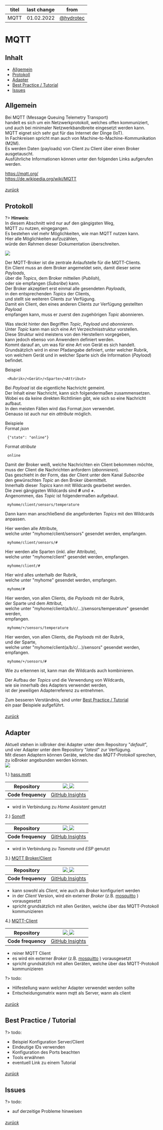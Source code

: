 | titel | last change | from |
| -------- | -------- | -------- |
| MQTT | 01.02.2022 | [@hydrotec](https://forum.iobroker.net/user/hydrotec) |

# MQTT

## Inhalt
* [Allgemein](#Allgemein)
* [Protokoll](#Protokoll)
* [Adapter](#Adapter)
* [Best Practice / Tutorial](#best-practice--tutorial)
* [Issues](#Issues)

## Allgemein
Bei MQTT (Message Queuing Telemetry Transport)  
handelt es sich um ein Netzwerkprotokoll, welches offen kommuniziert,  
und auch bei minimaler Netzwerkbandbreite eingesetzt werden kann.  
MQTT eignet sich sehr gut für das Internet der Dinge (IoT).  
In Fachkreisen spricht man auch von  Machine-to-Machine-Kommunikation (M2M).  
Es werden Daten (payloads) von Client zu Client über einen Broker ausgetauscht.  
Ausführliche Informationen können unter den folgenden Links aufgerufen werden.  

[<https://mqtt.org/>](https://mqtt.org/)  
[<https://de.wikipedia.org/wiki/MQTT>](https://de.wikipedia.org/wiki/MQTT)  

###### [zurück](#Inhalt)

## Protokoll

?> **Hinweis**:  
     In diesem Abschnitt wird nur auf den gängigsten Weg,  
	 MQTT zu nutzen, eingegangen.  
	 Es bestehen viel mehr Möglichkeiten, wie man MQTT nutzen kann.  
	 Hier alle Möglichkeiten aufzuzählen,  
	 würde den Rahmen dieser Dokumentation überschreiten.  

  
![](https://raw.githubusercontent.com/hydrotec468/test-md.docs/main/docs/de/media/Doku_mqtt_02.png)  
  
Der MQTT-Broker ist die zentrale Anlaufstelle für die MQTT-Clients.  
Ein Client muss an dem Broker angemeldet sein, damit dieser seine *Payloads*,  
über die *Topics*, dem Broker mitteilen (*Publish*),  
oder sie empfangen (*Subsribe*) kann.  
Der Broker akzeptiert erst einmal alle gesendeten *Payloads*,  
in den entsprechenden *Topics* der Clients,  
und stellt sie weiteren Clients zur Verfügung.  
Damit ein Client, den eines anderen Clients zur Verfügung gestellten *Payload*  
empfangen kann, muss er zuerst den zugehörigen *Topic* abonnieren.  

Was steckt hinter den Begriffen *Topic*, *Payload* und *abonnieren*.  
Unter *Topic* kann man sich eine Art Verzeichnisstruktur vorstellen.  
Diese Struktur wird meistens von den Herstellern vorgegeben,  
kann jedoch ebenso von Anwendern definiert werden.  
Kommt darauf an, um was für eine Art von Gerät es sich handelt.  
Grundsätzlich wird in einer Pfadangabe definiert, unter welcher Rubrik,  
von welchem Gerät und in welcher Sparte sich die Information (*Payload*) befindet.  

Beispiel  

     <Rubrik>/<Gerät>/<Sparte>/<Attribut>  

Bei *Payload* ist die eigentliche Nachricht gemeint.  
Der Inhalt einer Nachricht, kann sich folgendermaßen zusammensetzen.  
Wobei es da keine direkten Richtlinien gibt, wie sich so eine Nachricht aufbaut.  
In den meisten Fällen wird das Format *json* verwendet.  
Genauso ist auch nur ein *attribute* möglich.  

Beispiele  
Format *json*  

     {"state": "online"}  

Format *atribute*  

     online  

Damit der Broker weiß, welche Nachrichten ein Client bekommen möchte,  
muss der Client die Nachrichten anfordern (*abonnieren*).  
Das geschieht in der Form, das der Client unter dem Kanal *Subscribe*  
den gewünschten *Topic* an den Broker übermittelt.  
Innerhalb dieser *Topics* kann mit Wildcards gearbeitet werden.  
Die zwei gängigsten Wildcards sind ***#*** und ***+***.  
Angenommen, das *Topic* ist folgendermaßen aufgebaut.  

     myhome/client/sensors/temperature

Dann kann man anschließend die angeforderten *Topics* mit den Wildcards anpassen.  
  
Hier werden alle Attribute,  
welche unter "myhome/client/sensors" gesendet werden, empfangen.  

     myhome/client/sensors/#  

Hier werden alle Sparten (inkl. aller Attribute),  
welche unter "myhome/client" gesendet werden, empfangen.  

     myhome/client/#  

Hier wird alles unterhalb der Rubrik,  
welche unter "myhome" gesendet werden, empfangen.  

     myhome/#  

Hier werden, von allen Clients, die *Payloads* mit der Rubrik,  
der Sparte und dem Attribut,  
welche unter "myhome/client(a/b/c/...)/sensors/temperature" gesendet werden,  
empfangen.  

     myhome/+/sensors/temperature  

Hier werden, von allen Clients, die *Payloads* mit der Rubrik,  
und der Sparte,  
welche unter "myhome/client(a/b/c/...)/sensors" gesendet werden, empfangen.  

     myhome/+/sensors/#  

Wie zu erkennen ist, kann man die Wildcards auch kombinieren.  

Der Aufbau der *Topics* und die Verwendung von Wildcards,  
wie sie innerhalb des Adapters verwendet werden,  
ist der jeweiligen Adapterreferenz zu entnehmen.  

Zum besseren Verständnis, sind unter [Best Practice / Tutorial](#best-practice--tutorial)  
ein paar Beispiele aufgeführt.  

###### [zurück](#Inhalt)

## Adapter
Aktuell stehen in ioBroker drei Adapter unter dem Repository "*default*",  
und vier Adapter unter dem Repository "*latest*" zur Verfügung.  
Mit diesen Adaptern können Geräte, welche das *MQTT-Protokoll* sprechen,  
zu ioBroker angebunden werden können.  
![](https://raw.githubusercontent.com/hydrotec468/test-md.docs/main/docs/de/media/Doku_mqtt_01.png)  

1.) [hass.mqtt](https://github.com/smarthomefans/ioBroker.hass-mqtt#readme "https://github.com/smarthomefans/ioBroker.hass-mqtt#readme")  

| **Repository** | [![](http://iobroker.live/badges/hass-mqtt-stable.svg) ![](http://img.shields.io/npm/v/iobroker.hass-mqtt.svg)](https://www.npmjs.com/package/iobroker.hass-mqtt "https://www.npmjs.com/package/iobroker.hass-mqtt")|
| -------- | -------- |
| **Code frequency** | [GitHub Insights](https://github.com/smarthomefans/ioBroker.hass-mqtt/graphs/code-frequency "https://github.com/smarthomefans/ioBroker.hass-mqtt/graphs/code-frequency") |

 -  wird in Verbindung zu *Home Assistant* genutzt  

2.) [Sonoff](https://github.com/ioBroker/ioBroker.sonoff#readme "https://github.com/ioBroker/ioBroker.sonoff#readme")

| **Repository** | [![](http://iobroker.live/badges/sonoff-stable.svg) ![](http://img.shields.io/npm/v/iobroker.sonoff.svg)](https://www.npmjs.com/package/iobroker.sonoff "https://www.npmjs.com/package/iobroker.sonoff")|
| -------- | -------- |
| **Code frequency** | [GitHub Insights](https://github.com/ioBroker/ioBroker.sonoff/graphs/code-frequency "https://github.com/ioBroker/ioBroker.sonoff/graphs/code-frequency") |

 -  wird in Verbindung zu *Tasmota* und *ESP* genutzt  

3.) [MQTT Broker/Client](https://github.com/ioBroker/ioBroker.mqtt#readme "https://github.com/ioBroker/ioBroker.mqtt#readme")

| **Repository** | [![](http://iobroker.live/badges/mqtt-stable.svg) ![](http://img.shields.io/npm/v/iobroker.mqtt.svg)](https://www.npmjs.com/package/iobroker.mqtt "https://www.npmjs.com/package/iobroker.mqtt")|
| -------- | -------- |
| **Code frequency** | [GitHub Insights](https://github.com/ioBroker/ioBroker.mqtt/graphs/code-frequency "https://github.com/ioBroker/ioBroker.mqtt/graphs/code-frequency") |

 - kann sowohl als *Client*, wie auch als *Broker* konfiguriert werden  
 - in der *Client* Version, wird ein externer *Broker* (z.B. [mosquitto](https://mosquitto.org "https://mosquitto.org") ) vorausgesetzt  
 - spricht grundsätzlich mit allen Geräten, welche über das MQTT-Protokoll kommunizieren  
 
4.) [MQTT-Client](https://github.com/Pmant/ioBroker.mqtt-client#readme "https://github.com/Pmant/ioBroker.mqtt-client#readme")

| **Repository** | [![](http://iobroker.live/badges/mqtt-client-stable.svg) ![](http://img.shields.io/npm/v/iobroker.mqtt-client.svg)](https://www.npmjs.com/package/iobroker.mqtt-client "https://www.npmjs.com/package/iobroker.mqtt-client")|
| -------- | -------- |
| **Code frequency** | [GitHub Insights](https://github.com/Pmant/ioBroker.mqtt-client/graphs/code-frequency "https://github.com/Pmant/ioBroker.mqtt-client/graphs/code-frequency") |

 - reiner MQTT Client  
 - es wird ein externer *Broker* (z.B. [mosquitto](https://mosquitto.org "https://mosquitto.org") ) vorausgesetzt  
 - spricht grundsätzlich mit allen Geräten, welche über das MQTT-Protokoll kommunizieren  

?> todo:  
 - Hilfestellung wann welcher Adapter verwendet werden sollte  
 - Entscheidungsmatrix wann mqtt als Server, wann als client  

###### [zurück](#Inhalt)

## Best Practice / Tutorial
?> todo:  
 - Beispiel Konfiguration Server/Client  
 - Eindeutige IDs verwenden
 - Konfiguration des Ports beachten  
 - Tools erwähnen  
 - eventuell Link zu einem Tutorial  

###### [zurück](#Inhalt)

## Issues
?> todo:  
 - auf derzeitige Probleme hinweisen  

###### [zurück](#Inhalt)
